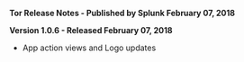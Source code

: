 **Tor Release Notes - Published by Splunk February 07, 2018**


**Version 1.0.6 - Released February 07, 2018**

* App action views and Logo updates
